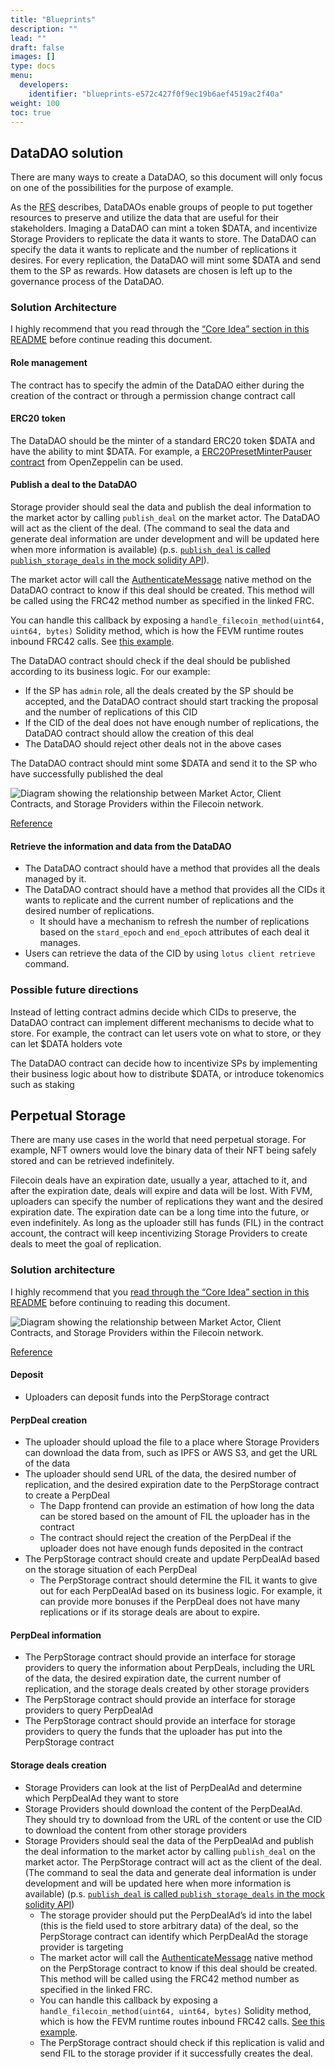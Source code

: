 ```yaml
---
title: "Blueprints"
description: ""
lead: ""
draft: false
images: []
type: docs
menu:
  developers:
    identifier: "blueprints-e572c427f0f9ec19b6aef4519ac2f40a"
weight: 100
toc: true
---
```


## DataDAO solution

There are many ways to create a DataDAO, so this document will only focus on one of the possibilities for the purpose of example.

As the [RFS](https://rfs.fvm.dev/) describes, DataDAOs enable groups of people to put together resources to preserve and utilize the data that are useful for their stakeholders. Imaging a DataDAO can mint a token $DATA, and incentivize Storage Providers to replicate the data it wants to store. The DataDAO can specify the data it wants to replicate and the number of replications it desires. For every replication, the DataDAO will mint some $DATA and send them to the SP as rewards. How datasets are chosen is left up to the governance process of the DataDAO.

### Solution Architecture

I highly recommend that you read through the [“Core Idea” section in this README](https://github.com/lotus-web3/client-contract) before continue reading this document.

#### Role management

The contract has to specify the admin of the DataDAO either during the creation of the contract or through a permission change contract call

#### ERC20 token

The DataDAO should be the minter of a standard ERC20 token $DATA and have the ability to mint $DATA. For example, a [ERC20PresetMinterPauser contract](https://github.com/OpenZeppelin/openzeppelin-contracts/blob/master/contracts/token/ERC20/presets/ERC20PresetMinterPauser.sol) from OpenZeppelin can be used.

#### Publish a deal to the DataDAO

Storage provider should seal the data and publish the deal information to the market actor by calling `publish_deal` on the market actor. The DataDAO will act as the client of the deal. (The command to seal the data and generate deal information are under development and will be updated here when more information is available) (p.s. [`publish_deal` is called `publish_storage_deals` in the mock solidity API](https://github.com/Zondax/fevm-solidity-mock-api/blob/master/contracts/v0.8/MarketAPI.sol#L170)).

The market actor will call the [AuthenticateMessage](https://github.com/filecoin-project/FIPs/blob/master/FIPS/fip-0044.md) native method on the DataDAO contract to know if this deal should be created. This method will be called using the FRC42 method number as specified in the linked FRC.

You can handle this callback by exposing a `handle_filecoin_method(uint64, uint64, bytes)` Solidity method, which is how the FEVM runtime routes inbound FRC42 calls. See [this example](https://github.com/lotus-web3/client-contract/blob/8b53caadd9f7b028f897dfcd28ec2ca9ae98b9e3/src/DealClient.sol#LL49).

The DataDAO contract should check if the deal should be published according to its business logic. For our example:

- If the SP has `admin` role, all the deals created by the SP should be accepted, and the DataDAO contract should start tracking the proposal and the number of replications of this CID
- If the CID of the deal does not have enough number of replications, the DataDAO contract should allow the creation of this deal
- The DataDAO should reject other deals not in the above cases

The DataDAO contract should mint some $DATA and send it to the SP who have successfully published the deal

![Diagram showing the relationship between Market Actor, Client Contracts, and Storage Providers within the Filecoin network.](client-market-sp-mesh.png)

[Reference](https://github.com/lotus-web3/client-contract)

#### Retrieve the information and data from the DataDAO

- The DataDAO contract should have a method that provides all the deals managed by it.
- The DataDAO contract should have a method that provides all the CIDs it wants to replicate and the current number of replications and the desired number of replications.
    - It should have a mechanism to refresh the number of replications based on the `stard_epoch` and `end_epoch` attributes of each deal it manages.
- Users can retrieve the data of the CID by using `lotus client retrieve` command.

### Possible future directions

Instead of letting contract admins decide which CIDs to preserve, the DataDAO contract can implement different mechanisms to decide what to store. For example, the contract can let users vote on what to store, or they can let $DATA holders vote

The DataDAO contract can decide how to incentivize SPs by implementing their business logic about how to distribute $DATA, or introduce tokenomics such as staking

## Perpetual Storage

There are many use cases in the world that need perpetual storage. For example, NFT owners would love the binary data of their NFT being safely stored and can be retrieved indefinitely. 

Filecoin deals have an expiration date, usually a year, attached to it, and after the expiration date, deals will expire and data will be lost. With FVM, uploaders can specify the number of replications they want and the desired expiration date. The expiration date can be a long time into the future, or even indefinitely. As long as the uploader still has funds (FIL) in the contract account, the contract will keep incentivizing Storage Providers to create deals to meet the goal of replication.

### Solution architecture

I highly recommend that you [read through the “Core Idea” section in this README](https://github.com/lotus-web3/client-contract) before continuing to reading this document. 

![Diagram showing the relationship between Market Actor, Client Contracts, and Storage Providers within the Filecoin network.](client-market-sp-mesh.png)

[Reference](https://github.com/lotus-web3/client-contract)

#### Deposit

- Uploaders can deposit funds into the PerpStorage contract

#### PerpDeal creation

- The uploader should upload the file to a place where Storage Providers can download the data from, such as IPFS or AWS S3, and get the URL of the data
- The uploader should send URL of the data, the desired number of replication, and the desired expiration date to the PerpStorage contract to create a PerpDeal
    - The Dapp frontend can provide an estimation of how long the data can be stored based on the amount of FIL the uploader has in the contract
    - The contract should reject the creation of the PerpDeal if the uploader does not have enough funds deposited in the contract
- The PerpStorage contract should create and update PerpDealAd based on the storage situation of each PerpDeal
    - The PerpStorage contract should determine the FIL it wants to give out for each PerpDealAd based on its business logic. For example, it can provide more bonuses if the PerpDeal does not have many replications or if its storage deals are about to expire. 

#### PerpDeal information

- The PerpStorage contract should provide an interface for storage providers to query the information about PerpDeals, including the URL of the data, the desired expiration date, the current number of replication, and the storage deals created by other storage providers
- The PerpStorage contract should provide an interface for storage providers to query PerpDealAd
- The PerpStorage contract should provide an interface for storage providers to query the funds that the uploader has put into the PerpStorage contract

#### Storage deals creation

- Storage Providers can look at the list of PerpDealAd and determine which PerpDealAd they want to store
- Storage Providers should download the content of the PerpDealAd. They should try to download from the URL of the content or use the CID to download the content from other storage providers
- Storage Providers should seal the data of the PerpDealAd and publish the deal information to the market actor by calling `publish_deal` on the market actor. The PerpStorage contract will act as the client of the deal. (The command to seal the data and generate deal information is under development and will be updated here when more information is available) (p.s. [`publish_deal` is called `publish_storage_deals` in the mock solidity API](https://github.com/Zondax/fevm-solidity-mock-api/blob/master/contracts/v0.8/MarketAPI.sol#L170)) 
    - The storage provider should put the PerpDealAd’s id into the label (this is the field used to store arbitrary data) of the deal, so the PerpStorage contract can identify which PerpDealAd the storage provider is targeting
    - The market actor will call the [AuthenticateMessage](https://github.com/filecoin-project/FIPs/blob/master/FIPS/fip-0044.md) native method on the PerpStorage contract to know if this deal should be created. This method will be called using the FRC42 method number as specified in the linked FRC.
    - You can handle this callback by exposing a `handle_filecoin_method(uint64, uint64, bytes)` Solidity method, which is how the FEVM runtime routes inbound FRC42 calls. [See this example](https://github.com/lotus-web3/client-contract/blob/8b53caadd9f7b028f897dfcd28ec2ca9ae98b9e3/src/DealClient.sol#LL49).
    - The PerpStorage contract should check if this replication is valid and send FIL to the storage provider if it successfully creates the deal.
